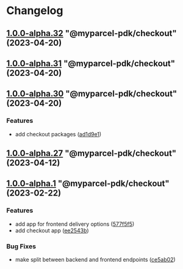 # Changelog

<!-- MONODEPLOY:BELOW -->

## [1.0.0-alpha.32](https://github/myparcelnl/js-pdk/compare/@myparcel-pdk/checkout@1.0.0-alpha.31...@myparcel-pdk/checkout@1.0.0-alpha.32) "@myparcel-pdk/checkout" (2023-04-20)




## [1.0.0-alpha.31](https://github/myparcelnl/js-pdk/compare/@myparcel-pdk/checkout@1.0.0-alpha.30...@myparcel-pdk/checkout@1.0.0-alpha.31) "@myparcel-pdk/checkout" (2023-04-20)




## [1.0.0-alpha.30](https://github/myparcelnl/js-pdk/compare/@myparcel-pdk/checkout@1.0.0-alpha.29...@myparcel-pdk/checkout@1.0.0-alpha.30) "@myparcel-pdk/checkout" (2023-04-20)


### Features

* add checkout packages ([ad1d9e1](https://github/myparcelnl/js-pdk/commit/ad1d9e1f027af9e6124f8266f64edc0509e22a9d))




## [1.0.0-alpha.27](https://github/myparcelnl/js-pdk/compare/@myparcel-pdk/checkout@1.0.0-alpha.26...@myparcel-pdk/checkout@1.0.0-alpha.27) "@myparcel-pdk/checkout" (2023-04-12)




## [1.0.0-alpha.1](https://github/myparcelnl/js-pdk/compare/@myparcel-pdk/checkout@1.0.0-alpha.0...@myparcel-pdk/checkout@1.0.0-alpha.1) "@myparcel-pdk/checkout" (2023-02-22)


### Features

* add app for frontend delivery options ([577f5f5](https://github/myparcelnl/js-pdk/commit/577f5f5f4e0716717f76702c6f4b6a98b3bdb8bd))
* add checkout app ([ee2543b](https://github/myparcelnl/js-pdk/commit/ee2543bc90c643b14e668447a0d06ed173e5baae))


### Bug Fixes

* make split between backend and frontend endpoints ([ce5ab02](https://github/myparcelnl/js-pdk/commit/ce5ab0284ff41f1b920a8ad60af31b24c7faaa42))


